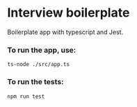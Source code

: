 # Interview boilerplate

Boilerplate app with typescript and Jest.

### To run the app, use:

`ts-node ./src/app.ts`

### To run the tests:

`npm run test`
